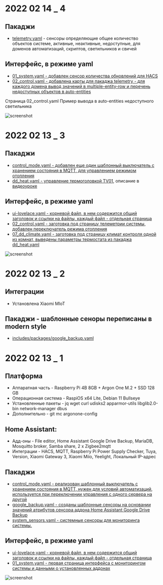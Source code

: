 # 2022 02 14 _ 4

## Пакаджи 
* [telemetry.yaml](https://github.com/kvazis/newHA/blob/master/includes/packages/telemetry.yaml)  - сенсоры определяющие общее количество объектов системе, активные, неактивные, недоcтупные, для доменов автоматизаций, скриптов, светильников и свичей

## Интерфейс, в режиме yaml
* [01_system.yaml - добавлен сенсор количества обновлений для HACS](https://github.com/kvazis/newHA/blob/master/lovelace/01_system.yaml)
* [02_control.yaml - добавлена карты для пакаджа telemetry - для каждого домена вывод значений в multiple-entity-row и перечень недоступных объектов в auto-entities](https://github.com/kvazis/newHA/blob/master/lovelace/02_control.yaml)

Страница 02_control.yaml Пример вывода в auto-entities недоступного светильника

![screenshot](https://raw.githubusercontent.com/kvazis/newHA/master/img/0003.png)

# 2022 02 13 _ 3

## Пакаджи 
* [control_mode.yaml - добавлен еще один шаблонный выключатель с хранением состояния в MQTT, для управлением режимом отопления](https://github.com/kvazis/newHA/blob/master/includes/packages/control_mode.yaml)
* [dd_heat.yaml - управление термоголовкой TV01](https://github.com/kvazis/newHA/blob/master/includes/packages/Room_DD/dd_heat.yaml), описание в [видеоуроке](https://youtu.be/Y0bkyzhKHh8)

## Интерфейс, в режиме yaml
* [ui-lovelace.yaml - корневой файл, в нем содержится общий заголовок и ссылки на файлы, каждый файл - отдельная страница](https://github.com/kvazis/newHA/blob/master/ui-lovelace.yaml)
* [02_control.yaml - заготовка под страницу телеметрии системы, добавлен переключатель режима отопления](https://github.com/kvazis/newHA/blob/master/lovelace/02_control.yaml)
* [07_dd_climate.yaml - заготовка под страницу климат контроля одной из комнат, выведены параметры термостата из пакаджа dd_heat.yaml](https://github.com/kvazis/newHA/blob/master/lovelace/07_dd_climate.yaml)

![screenshot](https://raw.githubusercontent.com/kvazis/newHA/master/img/0002.png)

# 2022 02 13 _ 2
## Интеграции
* Установлена Xiaomi MIoT

## Пакаджи - шаблонные сеноры переписаны в modern style
* [includes/packages/google_backup.yaml](https://github.com/kvazis/newHA/blob/master/includes/packages/google_backup.yaml) 



# 2022 02 13 _ 1

## Платформа
* Аппаратная часть - Raspberry Pi 4B 8GB + Argon One M.2 + SSD 128 GB
* Операционная система - RaspiOS x64 Lite, Debian 11 Bullseye
* Установленные пакеты - jq wget curl udisks2 apparmor-utils libglib2.0-bin network-manager dbus
* Дополнительно - git mc argonone-config

## Home Assistant:
* Адд-оны - File editor, Home Assistant Google Drive Backup, MariaDB, Mosquitto broker, Samba share, 2 x Zigbee2mqtt
* Интеграции - HACS, MQTT, Raspberry Pi Power Supply Checker, Tuya, Version, Xiaomi Gateway 3, Xiaomi Miio, Yeelight, Локальный IP-адрес

## Пакаджи 
* [control_mode.yaml - реализован шаблонный выключатель с хранением состояния в MQTT, нужен для условий автоматизаций, используется при переключении управления с одного сервера на другой](https://github.com/kvazis/newHA/blob/master/includes/packages/control_mode.yaml)
* [google_backup.yaml - созданы шаблонные сенсоры на основании значений атрибутов сенсора аддона Home Assistant Google Drive Backup](https://github.com/kvazis/newHA/blob/master/includes/packages/google_backup.yaml) 
* [system_sensors.yaml - системные сенсоры для мониторинга системы.](https://github.com/kvazis/newHA/blob/master/includes/packages/system_sensors.yaml)

## Интерфейс, в режиме yaml
* [ui-lovelace.yaml - корневой файл, в нем содержится общий заголовок и ссылки на файлы, каждый файл - отдельная страница](https://github.com/kvazis/newHA/blob/master/ui-lovelace.yaml)
* [01_system.yaml - первая страница интерфейса с мониторингом системы и данными о установленных аддонах](https://github.com/kvazis/newHA/blob/master/lovelace/01_system.yaml)

![screenshot](https://raw.githubusercontent.com/kvazis/newHA/master/img/0001.png)
